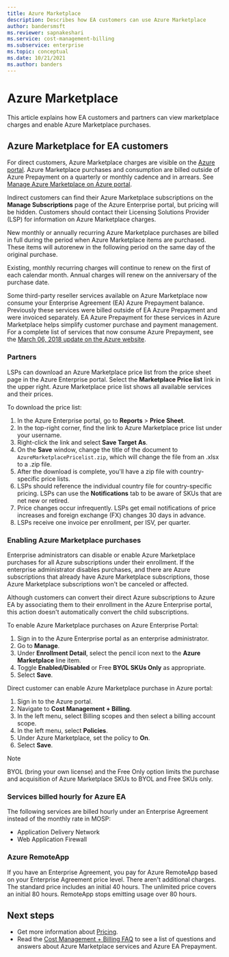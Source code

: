 ```yaml
---
title: Azure Marketplace
description: Describes how EA customers can use Azure Marketplace
author: bandersmsft
ms.reviewer: sapnakeshari
ms.service: cost-management-billing
ms.subservice: enterprise
ms.topic: conceptual
ms.date: 10/21/2021
ms.author: banders
---
```


# Azure Marketplace

This article explains how EA customers and partners can view marketplace charges and enable Azure Marketplace purchases.

## Azure Marketplace for EA customers

For direct customers, Azure Marketplace charges are visible on the [Azure portal](https://portal.azure.com/#blade/Microsoft_Azure_GTM/ModernBillingMenuBlade/BillingAccounts). Azure Marketplace purchases and consumption are billed outside of Azure Prepayment on a quarterly or monthly cadence and in arrears. See [Manage Azure Marketplace on Azure portal](direct-ea-administration.md#enable-azure-marketplace-purchases).

Indirect customers can find their Azure Marketplace subscriptions on the **Manage Subscriptions** page of the Azure Enterprise portal, but pricing will be hidden. Customers should contact their Licensing Solutions Provider (LSP) for information on Azure Marketplace charges.

New monthly or annually recurring Azure Marketplace purchases are billed in full during the period when Azure Marketplace items are purchased. These items will autorenew in the following period on the same day of the original purchase.

Existing, monthly recurring charges will continue to renew on the first of each calendar month. Annual charges will renew on the anniversary of the purchase date.

Some third-party reseller services available on Azure Marketplace now consume your Enterprise Agreement (EA) Azure Prepayment balance. Previously these services were billed outside of EA Azure Prepayment and were invoiced separately. EA Azure Prepayment for these services in Azure Marketplace helps simplify customer purchase and payment management. For a complete list of services that now consume Azure Prepayment, see the [March 06, 2018 update on the Azure website](https://azure.microsoft.com/updates/azure-marketplace-third-party-reseller-services-now-use-azure-monetary-commitment/).

### Partners

LSPs can download an Azure Marketplace price list from the price sheet page in the Azure Enterprise portal. Select the **Marketplace Price list** link in the upper right. Azure Marketplace price list shows all available services and their prices.

To download the price list:

1. In the Azure Enterprise portal, go to **Reports** > **Price Sheet**.
1. In the top-right corner, find the link to Azure Marketplace price list under your username.
1. Right-click the link and select **Save Target As**.
1. On the **Save** window, change the title of the document to `AzureMarketplacePricelist.zip`, which will change the file from an .xlsx to a .zip file.
1. After the download is complete, you'll have a zip file with country-specific price lists.
1. LSPs should reference the individual country file for country-specific pricing. LSPs can use the **Notifications** tab to be aware of SKUs that are net new or retired.
1. Price changes occur infrequently. LSPs get email notifications of price increases and foreign exchange (FX) changes 30 days in advance.
1. LSPs receive one invoice per enrollment, per ISV, per quarter.

### Enabling Azure Marketplace purchases

Enterprise administrators can disable or enable Azure Marketplace purchases for all Azure subscriptions under their enrollment. If the enterprise administrator disables purchases, and there are Azure subscriptions that already have Azure Marketplace subscriptions, those Azure Marketplace subscriptions won't be canceled or affected.

Although customers can convert their direct Azure subscriptions to Azure EA by associating them to their enrollment in the Azure Enterprise portal, this action doesn't automatically convert the child subscriptions.

To enable Azure Marketplace purchases on Azure Enterprise Portal:

1. Sign in to the Azure Enterprise portal as an enterprise administrator.
1. Go to **Manage**.
1. Under **Enrollment Detail**, select the pencil icon next to the **Azure Marketplace** line item.
1. Toggle **Enabled/Disabled** or Free **BYOL SKUs Only** as appropriate.
1. Select **Save**.

Direct customer can enable Azure Marketplace purchase in Azure portal:

1. Sign in to the Azure portal.
1. Navigate to **Cost Management + Billing**.
1. In the left menu, select Billing scopes and then select a billing account scope.
1. In the left menu, select **Policies**.
1. Under Azure Marketplace, set the policy to **On**.
1. Select **Save**.

> [!NOTE]
> BYOL (bring your own license) and the Free Only option limits the purchase and acquisition of Azure Marketplace SKUs to BYOL and Free SKUs only.

### Services billed hourly for Azure EA

The following services are billed hourly under an Enterprise Agreement instead of the monthly rate in MOSP:

- Application Delivery Network
- Web Application Firewall

### Azure RemoteApp

If you have an Enterprise Agreement, you pay for Azure RemoteApp based on your Enterprise Agreement price level. There aren't additional charges. The standard price includes an initial 40 hours. The unlimited price covers an initial 80 hours. RemoteApp stops emitting usage over 80 hours.

## Next steps

- Get more information about [Pricing](ea-pricing-overview.md).
- Read the [Cost Management + Billing FAQ](../cost-management-billing-faq.yml) to see a list of questions and answers about Azure Marketplace services and Azure EA Prepayment.
